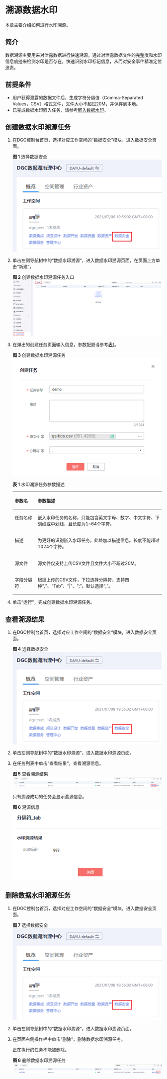 # 溯源数据水印<a name="dgc_01_1022"></a>

本章主要介绍如何进行水印溯源。

## 简介<a name="section47279595241"></a>

数据溯源主要用来对泄露数据进行快速溯源。通过对泄露数据文件的完整度和水印信息痕迹来检测水印是否存在，快速识别水印标记信息，从而对安全事件精准定位追责。

## 前提条件<a name="section1482217119719"></a>

-   用户获得泄露的数据文件后，生成字符分隔值（Comma-Separated Values，CSV）格式文件，文件大小不超过20M，并保存到本地。
-   已完成数据水印嵌入任务，请参考[嵌入数据水印](嵌入数据水印.md)。

## 创建数据水印溯源任务<a name="section144661271609"></a>

1.  在DGC控制台首页，选择对应工作空间的“数据安全“模块，进入数据安全页面。

    **图 1**  选择数据安全<a name="dgc_01_1005_dgc_01_0009_fig1540042925813"></a>  
    ![](figures/选择数据安全.png "选择数据安全")

2.  单击左侧导航树中的“数据水印溯源“，进入数据水印溯源页面，在页面上方单击“新建“。

    **图 2**  创建数据水印溯源任务入口<a name="fig153361422141818"></a>  
    ![](figures/创建数据水印溯源任务入口.png "创建数据水印溯源任务入口")

3.  在弹出的创建任务页面输入信息，参数配置请参考[表1](#table39921691916)。

    **图 3**  创建数据水印溯源任务<a name="fig128251259152216"></a>  
    ![](figures/创建数据水印溯源任务.png "创建数据水印溯源任务")

    **表 1**  水印溯源任务参数描述

    <a name="table39921691916"></a>
    <table><thead align="left"><tr id="row199910681914"><th class="cellrowborder" valign="top" width="15.340000000000002%" id="mcps1.2.3.1.1"><p id="p1799117661915"><a name="p1799117661915"></a><a name="p1799117661915"></a>参数名</p>
    </th>
    <th class="cellrowborder" valign="top" width="84.66%" id="mcps1.2.3.1.2"><p id="p39911662194"><a name="p39911662194"></a><a name="p39911662194"></a>参数描述</p>
    </th>
    </tr>
    </thead>
    <tbody><tr id="row1299116191911"><td class="cellrowborder" valign="top" width="15.340000000000002%" headers="mcps1.2.3.1.1 "><p id="p399112617197"><a name="p399112617197"></a><a name="p399112617197"></a>任务名称</p>
    </td>
    <td class="cellrowborder" valign="top" width="84.66%" headers="mcps1.2.3.1.2 "><p id="p39911667199"><a name="p39911667199"></a><a name="p39911667199"></a>嵌入水印任务的名称，只能包含英文字母、数字、中文字符、下划线或中划线，且长度为1~64个字符。</p>
    </td>
    </tr>
    <tr id="row1399112611195"><td class="cellrowborder" valign="top" width="15.340000000000002%" headers="mcps1.2.3.1.1 "><p id="p799112681910"><a name="p799112681910"></a><a name="p799112681910"></a>描述</p>
    </td>
    <td class="cellrowborder" valign="top" width="84.66%" headers="mcps1.2.3.1.2 "><p id="p179912621911"><a name="p179912621911"></a><a name="p179912621911"></a>为更好的识别嵌入水印任务，此处加以描述信息。长度不能超过1024个字符。</p>
    </td>
    </tr>
    <tr id="row999213611919"><td class="cellrowborder" valign="top" width="15.340000000000002%" headers="mcps1.2.3.1.1 "><p id="p19991176111910"><a name="p19991176111910"></a><a name="p19991176111910"></a>源文件</p>
    </td>
    <td class="cellrowborder" valign="top" width="84.66%" headers="mcps1.2.3.1.2 "><p id="p4991466192"><a name="p4991466192"></a><a name="p4991466192"></a>源文件仅支持上传CSV文件且文件大小不超过20M。</p>
    </td>
    </tr>
    <tr id="row1299286191917"><td class="cellrowborder" valign="top" width="15.340000000000002%" headers="mcps1.2.3.1.1 "><p id="p19922619198"><a name="p19922619198"></a><a name="p19922619198"></a>字段分隔符</p>
    </td>
    <td class="cellrowborder" valign="top" width="84.66%" headers="mcps1.2.3.1.2 "><p id="p89921969197"><a name="p89921969197"></a><a name="p89921969197"></a>根据上传的CSV文件，下拉选择分隔符，支持四种<span class="parmvalue" id="parmvalue189921611920"><a name="parmvalue189921611920"></a><a name="parmvalue189921611920"></a>“,”</span>、<span class="parmvalue" id="parmvalue49925616198"><a name="parmvalue49925616198"></a><a name="parmvalue49925616198"></a>“Tab”</span>、<span class="parmvalue" id="parmvalue209928618193"><a name="parmvalue209928618193"></a><a name="parmvalue209928618193"></a>“|”</span>、<span class="parmvalue" id="parmvalue1299236121916"><a name="parmvalue1299236121916"></a><a name="parmvalue1299236121916"></a>“;”</span>。默认选择<span class="parmvalue" id="parmvalue1999256101918"><a name="parmvalue1999256101918"></a><a name="parmvalue1999256101918"></a>“,”</span>。</p>
    </td>
    </tr>
    </tbody>
    </table>

4.  单击“运行“，完成创建数据水印溯源任务。

## 查看溯源结果<a name="section5482717143012"></a>

1.  在DGC控制台首页，选择对应工作空间的“数据安全“模块，进入数据安全页面。

    **图 4**  选择数据安全<a name="dgc_01_1005_dgc_01_0009_fig1540042925813_1"></a>  
    ![](figures/选择数据安全.png "选择数据安全")

2.  单击左侧导航树中的“数据水印溯源“，进入数据水印溯源页面。
3.  在任务列表中单击“查看结果“，查看溯源信息。

    **图 5**  查看溯源结果<a name="fig146622120518"></a>  
    ![](figures/查看溯源结果.png "查看溯源结果")

    只有溯源成功的任务会显示溯源信息。

    **图 6**  溯源信息<a name="fig452968194418"></a>  
    ![](figures/溯源信息.png "溯源信息")


## 删除数据水印溯源任务<a name="section96151010288"></a>

1.  在DGC控制台首页，选择对应工作空间的“数据安全“模块，进入数据安全页面。

    **图 7**  选择数据安全<a name="dgc_01_1005_dgc_01_0009_fig1540042925813_2"></a>  
    ![](figures/选择数据安全.png "选择数据安全")

2.  单击左侧导航树中的“数据水印溯源“，进入数据水印溯源页面。
3.  在页面右侧操作栏中单击“删除“，删除数据水印溯源任务。

    正在执行的任务不能被删除。

    **图 8**  删除数据水印溯源任务<a name="fig15617170132811"></a>  
    ![](figures/删除数据水印溯源任务.png "删除数据水印溯源任务")


